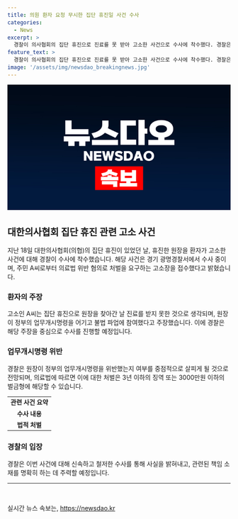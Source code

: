 ```yaml
---
title: 의원 환자 요청 무시한 집단 휴진일 사건 수사
categories:
  - News
excerpt: >
  경찰이 의사협회의 집단 휴진으로 진료를 못 받아 고소한 사건으로 수사에 착수했다. 경찰은 광명시 모 의원 원장을 의료법 위반 혐의로 수사 중이며, 해당 의원이 정부의 업무개시명령을 어겼는지 조사할 예정이다. 의협이 집단 휴진 소식을 듣고 해당 의원을 찾아간 환자가 원장에 대해 불법 파업 참여로 고소장을 접수했으며, 해당 의원이 법적 처벌을 받을 수 있는 상황이다. 이에 따라 경찰은 업무개시명령 위반 여부를 집중 조사할 계획이다.
feature_text: >
  경찰이 의사협회의 집단 휴진으로 진료를 못 받아 고소한 사건으로 수사에 착수했다. 경찰은 광명시 모 의원 원장을 의료법 위반 혐의로 수사 중이며, 해당 의원이 정부의 업무개시명령을 어겼는지 조사할 예정이다. 의협이 집단 휴진 소식을 듣고 해당 의원을 찾아간 환자가 원장에 대해 불법 파업 참여로 고소장을 접수했으며, 해당 의원이 법적 처벌을 받을 수 있는 상황이다. 이에 따라 경찰은 업무개시명령 위반 여부를 집중 조사할 계획이다.
image: '/assets/img/newsdao_breakingnews.jpg'
---
```


<p><img src="/assets/img/newsdao_breakingnews.jpg" alt="koreaapp 속보" /></p>

<h2 data-ke-size="size26">대한의사협회 집단 휴진 관련 고소 사건</h2>

<p data-ke-size="size16">지난 18일 대한의사협회(의협)의 집단 휴진이 있었던 날, 휴진한 원장을 환자가 고소한 사건에 대해 경찰이 수사에 착수했습니다. 해당 사건은 경기 광명경찰서에서 수사 중이며, 주민 A씨로부터 의료법 위반 혐의로 처벌을 요구하는 고소장을 접수했다고 밝혔습니다.</p>

<h3>환자의 주장</h3>

<p data-ke-size="size16">고소인 A씨는 집단 휴진으로 원장을 찾아간 날 진료를 받지 못한 것으로 생각되며, 원장이 정부의 업무개시명령을 어기고 불법 파업에 참여했다고 주장했습니다. 이에 경찰은 해당 주장을 중심으로 수사를 진행할 예정입니다.</p>

<h3>업무개시명령 위반</h3>

<p data-ke-size="size16">경찰은 원장이 정부의 업무개시명령을 위반했는지 여부를 중점적으로 살피게 될 것으로 전망되며, 의료법에 따르면 이에 대한 처벌은 3년 이하의 징역 또는 3000만원 이하의 벌금형에 해당할 수 있습니다.</p>

<table>
    <tbody>
        <tr>
            <td style="text-align: center; height: 17px;"><b>관련 사건 요약</b></td>
        </tr>
        <tr>
            <td style="text-align: center; height: 17px;"><b>수사 내용</b></td>
        </tr>
        <tr>
            <td style="text-align: center; height: 17px;"><b>법적 처벌</b></td>
        </tr>
    </tbody>
</table>

<h3>경찰의 입장</h3>

<p data-ke-size="size16">경찰은 이번 사건에 대해 신속하고 철저한 수사를 통해 사실을 밝혀내고, 관련된 책임 소재를 명확히 하는 데 주력할 예정입니다.</p>

<hr>

<p data-ke-size="size16">&nbsp;</p>
실시간 뉴스 속보는, <a href="https://newsdao.kr" rel="dofollow">https://newsdao.kr</a>


